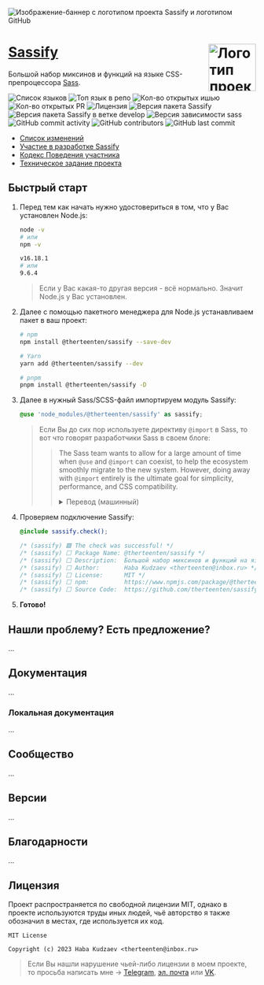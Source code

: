 ![Изображение-баннер с логотипом проекта Sassify и логотипом GitHub](https://github.com/therteenten/sassify/blob/main/.github/images/sassify_banner_github.png?raw=true)

<img src="https://github.com/therteenten/sassify/blob/main/.github/images/sassify_logo_round.png?raw=true" width="96" height="96" align="right" alt="Логотип проекта Sassify"> [Sassify](https://github.com/therteenten/sassify.git)
===

Большой набор миксинов и функций на языке CSS-препроцессора [Sass](https://github.com/sass).

![Список языков](https://img.shields.io/github/languages/count/therteenten/sassify?color=%23ff0056)
![Топ язык в репо](https://img.shields.io/github/languages/top/therteenten/sassify?color=%23ff0056)
![Кол-во открытых ишью](https://img.shields.io/github/issues-raw/therteenten/sassify)
![Кол-во открытых PR](https://img.shields.io/github/issues-pr-raw/therteenten/sassify)
![Лицензия](https://img.shields.io/github/license/therteenten/sassify)
![Версия пакета Sassify](https://img.shields.io/github/package-json/v/therteenten/sassify)
![Версия пакета Sassify в ветке develop](https://img.shields.io/github/package-json/v/therteenten/sassify/develop)
![Версия зависимости `sass`](https://img.shields.io/github/package-json/dependency-version/therteenten/sassify/dev/sass/develop?color=%23d94390)
![GitHub commit activity](https://img.shields.io/github/commit-activity/m/therteenten/sassify)
![GitHub contributors](https://img.shields.io/github/contributors/therteenten/sassify)
![GitHub last commit](https://img.shields.io/github/last-commit/therteenten/sassify)

- [Список изменений](./CHANGELOG.md)
- [Участие в разработке Sassify](./CONTRIBUTING.md)
- [Кодекс Поведения участника](./CODE_OF_CONDUCT.md)
- [Техническое задание проекта](.docs/technical-specification.md)

## Быстрый старт
1. Перед тем как начать нужно удостовериться в том, что у Вас установлен Node.js:

	```sh
	node -v
	# или
	npm -v
	```
	```sh
	v16.18.1
	# или
	9.6.4
	```

	> Если у Вас какая-то другая версия - всё нормально. Значит Node.js у Вас установлен.

2. Далее с помощью пакетного менеджера для Node.js устанавливаем пакет в ваш проект:

	```sh
	# npm
	npm install @therteenten/sassify --save-dev
	```
	```sh
	# Yarn
	yarn add @therteenten/sassify --dev
	```
	```sh
	# pnpm
	pnpm install @therteenten/sassify -D
	```

3. Далее в нужный Sass/SCSS-файл импортируем модуль Sassify:

	```scss
	@use 'node_modules/@therteenten/sassify' as sassify;
	```

	> Если Вы до сих пор используете директиву `@import` в Sass, то вот что говорят разработчики Sass в своем блоге:
	>
	> > The Sass team wants to allow for a large amount of time when `@use` and `@import` can coexist, to help the ecosystem smoothly migrate to the new system. However, doing away with `@import` entirely is the ultimate goal for simplicity, performance, and CSS compatibility.
	> > <details><summary>Перевод (машинный)</summary><br><p>Команда Sass хочет предусмотреть большое количество времени, когда <code>@use</code>  и <code>@import</code> могут сосуществовать, чтобы помочь экосистеме плавно перейти на новую систему. Однако полный отказ от <code>@import</code> является конечной целью для простоты, производительности и совместимости с CSS.</p></details>

4. Проверяем подключение Sassify:

	```scss
	@include sassify.check();
	```
	```css
	/* (sassify) 🟩 The check was successful! */
	/* (sassify) ⬜ Package Name: @therteenten/sassify */
	/* (sassify) ⬜ Description:  Большой набор миксинов и функций на языке CSS-препроцессора Sass */
	/* (sassify) ⬜ Author:       Haba Kudzaev <therteenten@inbox.ru> */
	/* (sassify) ⬜ License:      MIT */
	/* (sassify) ⬜ npm:          https://www.npmjs.com/package/@therteenten/sassify */
	/* (sassify) ⬜ Source Code:  https://github.com/therteenten/sassify */
	```

5. **Готово!**

## Нашли проблему? Есть предложение?
...

## Документация
...

### Локальная документация
...

## Сообщество
...

## Версии
...

## Благодарности
...

## Лицензия
Проект распространяется по свободной лицензии MIT, однако в проекте используются труды иных людей, чьё авторство я также обозначил в местах, где используется их код.

```
MIT License

Copyright (c) 2023 Haba Kudzaev <therteenten@inbox.ru>
```

> Если Вы нашли нарушение чьей-либо лицензии в моем проекте, то просьба написать мне → [Telegram][therteenten-telegram], [эл. почта][therteenten-email] или [VK][therteenten-vk].

<!-- ! -->
[therteenten-vk]: https://vk.com/therteenten
[therteenten-telegram]: https://t.me/therteenten
[therteenten-email]: mailto:therteenten@inbox.ru
<!-- ! -->
